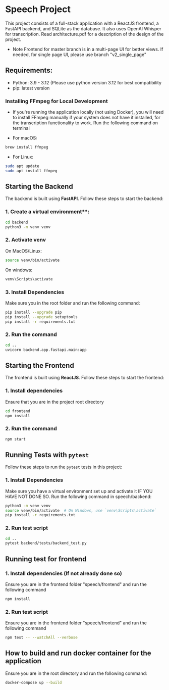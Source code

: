 # Speech Project

This project consists of a full-stack application with a ReactJS frontend, a FastAPI backend, and SQLite as the database. It also uses OpenAI Whisper for transcription. Read architecture.pdf for a description of the design of the project.

* Note
Frontend for master branch is in a multi-page UI for better views. If needed, for single page UI, please use branch "v2_single_page"

## Requirements:

- Python: 3.9 - 3.12 (Please use python version 3.12 for best compatibility
- pip: latest version

### Installing FFmpeg for Local Development

- If you're running the application locally (not using Docker), you will need to install FFmpeg manually if your system does not have it installed, for the transcription functionality to work. Run the following command on terminal

- For macOS:

```bash
brew install ffmpeg
```

- For Linux:

```bash
sudo apt update
sudo apt install ffmpeg
```

## Starting the Backend

The backend is built using **FastAPI**. Follow these steps to start the backend:

### 1. Create a virtual environment**:
   
```bash
cd backend
python3 -m venv venv
```

### 2. Activate venv

On MacOS/Linux:

```bash
source venv/bin/activate
```

On windows:

```bash
venv\Scripts\activate
```

### 3. Install Dependencies

Make sure you in the root folder and run the following command:

```bash
pip install --upgrade pip
pip install --upgrade setuptools
pip install -r requirements.txt
```

### 2. Run the command
```bash
cd ..
uvicorn backend.app.fastapi.main:app
```

## Starting the Frontend

The frontend is built using **ReactJS**. Follow these steps to start the frontend:

### 1. Install dependencies

Ensure that you are in the project root directory

```bash
cd frontend
npm install
```

### 2. Run the command
```bash
npm start
```

## Running Tests with `pytest`

Follow these steps to run the `pytest` tests in this project:

### 1. Install Dependencies

Make sure you have a virtual environment set up and activate it IF YOU HAVE NOT DONE SO. Run the following command in speech/backend:

```bash
python3 -m venv venv
source venv/bin/activate  # On Windows, use `venv\Scripts\activate`
pip install -r requirements.txt
```

### 2. Run test script

```bash
cd ..
pytest backend/tests/backend_test.py
```

## Running test for frontend

### 1. Install dependencies (If not already done so)

Ensure you are in the frontend folder "speech/frontend" and run the following command

```bash
npm install
```

### 2. Run test script

Ensure you are in the frontend folder "speech/frontend" and run the following command

```bash
npm test -- --watchAll --verbose
```

## How to build and run docker container for the application

Ensure you are in the root directory and run the following command:

```bash
docker-compose up --build
```